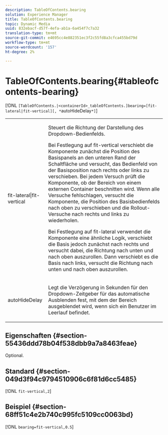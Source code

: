 ```yaml
---
description: TableOfContents.bearing
solution: Experience Manager
title: TableOfContents.bearing
topic: Dynamic Media
uuid: 832ebacf-d57f-4efa-ab1a-6a454f7c7a32
translation-type: tm+mt
source-git-commit: e4695cc4e882351ec3f2c55fd8a3cfca455bd79d
workflow-type: tm+mt
source-wordcount: '157'
ht-degree: 2%

---
```



# TableOfContents.bearing{#tableofcontents-bearing}

[!DNL `[TableOfContents.|<containerId>_tableOfContents.]bearing=[fit-lateral|fit-vertical][, *`autoHideDelay`*]`]

<table id="table_5151E6EA076C4AAD8D952A09E1F17C44"> 
 <tbody> 
  <tr> 
   <td> <p> <span class="codeph"> fit-lateral|fit-vertical</span> </p> </td> 
   <td> <p> Steuert die Richtung der Darstellung des Dropdown-Bedienfelds. </p> <p>Bei Festlegung auf <span class="codeph"> fit-vertical</span> verschiebt die Komponente zunächst die Position des Basispanels an den unteren Rand der Schaltfläche und versucht, das Bedienfeld von der Basisposition nach rechts oder links zu verschieben. Bei jedem Versuch prüft die Komponente, ob der Bereich von einem externen Container beschnitten wird. Wenn alle Versuche fehlschlagen, versucht die Komponente, die Position des Basisbedienfelds nach oben zu verschieben und die Rollout-Versuche nach rechts und links zu wiederholen. </p> <p>Bei Festlegung auf <span class="codeph"> fit-lateral</span> verwendet die Komponente eine ähnliche Logik, verschiebt die Basis jedoch zunächst nach rechts und versucht dabei, die Richtung nach unten und nach oben auszurollen. Dann verschiebt es die Basis nach links, versucht die Richtung nach unten und nach oben auszurollen. </p> </td> 
  </tr> 
  <tr> 
   <td> <p> <span class="codeph"><span class="varname"> autoHideDelay</span></span> </p> </td> 
   <td> <p> Legt die Verzögerung in Sekunden für den Dropdown-Zeitgeber für das automatische Ausblenden fest, mit dem der Bereich ausgeblendet wird, wenn sich ein Benutzer im Leerlauf befindet. </p> </td> 
  </tr> 
 </tbody> 
</table>

## Eigenschaften {#section-55436ddd78b04f538dbb9a7a8463feae}

Optional.

## Standard {#section-049d3f94c9794510906c6f81d6cc5485}

[!DNL `fit-vertical,2`]

## Beispiel {#section-68ff51c4e2b740c995fc5109cc0063bd}

[!DNL `bearing=fit-vertical,0.5`]
